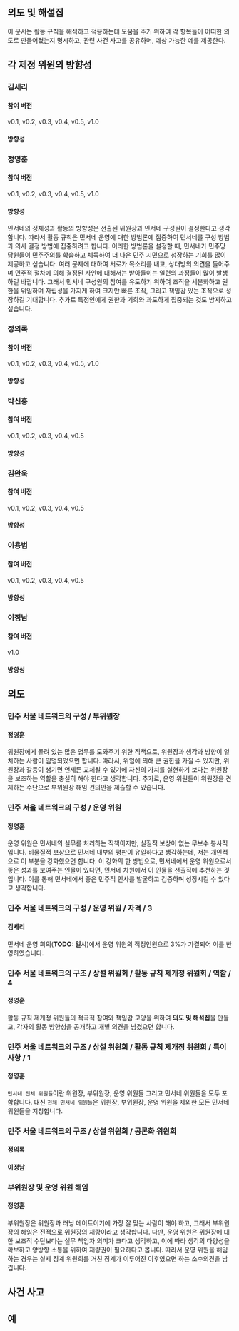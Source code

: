 ## 의도 및 해설집

이 문서는 활동 규칙을 해석하고 적용하는데 도움을 주기 위하여 각 항목들이 어떠한 의도로 만들어졌는지 명시하고, 관련 사건 사고를 공유하며, 예상 가능한 예를 제공한다.

## 각 제정 위원의 방향성

### 김세리
#### 참여 버전
v0.1, v0.2, v0.3, v0.4, v0.5, v1.0
#### 방향성

### 정영훈
#### 참여 버전
v0.1, v0.2, v0.3, v0.4, v0.5, v1.0
#### 방향성
민서네의 정체성과 활동의 방향성은 선출된 위원장과 민서네 구성원이 결정한다고 생각합니다. 따라서 활동 규칙은 민서네 운영에 대한 방법론에 집중하여 민서네를 구성 방법과 의사 결정 방법에 집중하려고 합니다.
이러한 방법론을 설정할 때, 민서네가 민주당 당원들이 민주주의를 학습하고 체득하여 더 나은 민주 시민으로 성장하는 기회를 많이 제공하고 싶습니다. 여러 문제에 대하여 서로가 목소리를 내고, 상대방의 의견을 들어주며 민주적 절차에 의해 결정된 사안에 대해서는 받아들이는 일련의 과정들이 많이 발생하길 바랍니다. 그래서 민서네 구성원의 참여를 유도하기 위하여 조직을 세분화하고 권한을 위임하며 자립성을 가지게 하여 크지만 빠른 조직, 그리고 책임감 있는 조직으로 성장하길 기대합니다. 추가로 특정인에게 권한과 기회와 과도하게 집중되는 것도 방지하고 싶습니다.

### 정의록
#### 참여 버전
v0.1, v0.2, v0.3, v0.4, v0.5, v1.0
#### 방향성

### 박신홍
#### 참여 버전
v0.1, v0.2, v0.3, v0.4, v0.5
#### 방향성

### 김완욱
#### 참여 버전
v0.1, v0.2, v0.3, v0.4, v0.5
#### 방향성

### 이용범
#### 참여 버전
v0.1, v0.2, v0.3, v0.4, v0.5
#### 방향성

### 이정남
#### 참여 버전
v1.0
#### 방향성

## 의도
### 민주 서울 네트워크의 구성 / 부위원장
#### 정영훈
위원장에게 몰려 있는 많은 업무를 도와주기 위한 직책으로, 위원장과 생각과 방향이 일치하는 사람이 임명되었으면 합니다.
따라서, 위임에 의해 큰 권한을 가질 수 있지만, 위원장과 갈등이 생기면 언제든 교체될 수 있기에 자신의 가치를 실현하기 보다는 위원장을 보조하는 역할을 충실히 해야 한다고 생각합니다.
추가로, 운영 위원들이 위원장을 견제하는 수단으로 부위원장 해임 건의안을 제출할 수 있습니다.

### 민주 서울 네트워크의 구성 / 운영 위원

#### 정영훈
운영 위원은 민서네의 실무를 처리하는 직책이지만, 실질적 보상이 없는 무보수 봉사직입니다. 비물질적 보상으로 민서네 내부의 평판이 유일하다고 생각하는데, 저는 개인적으로 이 부분을 강화했으면 합니다. 이 강화의 한 방법으로, 민서네에서 운영 위원으로서 좋은 성과를 보여주는 인물이 있다면, 민서네 차원에서 이 인물을 선출직에 추천하는 것입니다. 이를 통해 민서네에서 좋은 민주적 인사를 발굴하고 검증하며 성장시킬 수 있다고 생각합니다.

### 민주 서울 네트워크의 구성 / 운영 위원 / 자격 / 3

#### 김세리
민서네 운영 회의(**TODO: 일시**)에서 운영 위원의 적정인원으로 3%가 가결되어 이를 반영하였습니다.

### 민주 서울 네트워크의 구조 / 상설 위원회 / 활동 규칙 제개정 위원회 / 역할 / 4

#### 정영훈
활동 규칙 제개정 위원들의 적극적 참여와 책임감 고양을 위하여 **의도 및 해석집**을 만들고, 각자의 활동 방향성을 공개하고 개별 의견을 남겼으면 합니다.

### 민주 서울 네트워크의 구조 / 상설 위원회 / 활동 규칙 제개정 위원회 / 특이사항 / 1

#### 정영훈
`민서네 전체 위원들`이란 위원장, 부위원장, 운영 위원들 그리고 민서네 위원들을 모두 포함합니다. 대신 `전체 민서네 위원들`은 위원장, 부위원장, 운영 위원을 제외한 모든 민서네 위원들을 지칭합니다.

### 민주 서울 네트워크의 구조 / 상설 위원회 / 공론화 위원회

#### 정의록

#### 이정남

### 부위원장 및 운영 위원 해임

#### 정영훈
부위원장은 위원장과 러닝 메이트이기에 가장 잘 맞는 사람이 해야 하고, 그래서 부위원장의 해임은 전적으로 위원장의 재량이라고 생각합니다.
다만, 운영 위원은 위원장에 대한 보조적 수단보다는 실무 책임자 의미가 크다고 생각하고, 이에 따라 생각의 다양성을 확보하고 양방향 소통을 위하여 재량권이 필요하다고 봅니다. 따라서 운영 위원을 해임하는 경우는 실제 징계 위원회를 거친 징계가 이루어진 이후였으면 하는 소수의견을 남깁니다.

## 사건 사고

## 예

